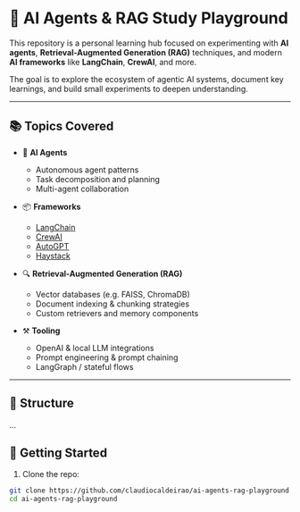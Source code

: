 # 🧠 AI Agents & RAG Study Playground

This repository is a personal learning hub focused on experimenting with **AI agents**, **Retrieval-Augmented Generation (RAG)** techniques, and modern **AI frameworks** like **LangChain**, **CrewAI**, and more.

The goal is to explore the ecosystem of agentic AI systems, document key learnings, and build small experiments to deepen understanding.

---

## 📚 Topics Covered

- 🤖 **AI Agents**

  - Autonomous agent patterns
  - Task decomposition and planning
  - Multi-agent collaboration

- 📦 **Frameworks**

  - [LangChain](https://www.langchain.com/)
  - [CrewAI](https://www.crewai.com/)
  - [AutoGPT](https://github.com/Torantulino/Auto-GPT)
  - [Haystack](https://haystack.deepset.ai/)

- 🔍 **Retrieval-Augmented Generation (RAG)**

  - Vector databases (e.g. FAISS, ChromaDB)
  - Document indexing & chunking strategies
  - Custom retrievers and memory components

- ⚒️ **Tooling**
  - OpenAI & local LLM integrations
  - Prompt engineering & prompt chaining
  - LangGraph / stateful flows

---

## 🧪 Structure

...

## 🚀 Getting Started

1. Clone the repo:

```bash
git clone https://github.com/claudiocaldeirao/ai-agents-rag-playground.git
cd ai-agents-rag-playground
```
